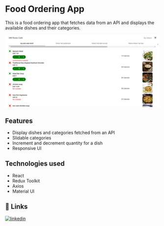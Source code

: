 # Food Ordering App

This is a food ordering app that fetches data from an API and displays the available dishes and their categories. 

![cartPage](/client/public/cartPage.png)

## Features
- Display dishes and categories fetched from an API
- Slidable categories
- Increment and decrement quantity for a dish
- Responsive UI

## Technologies used

- React
- Redux Toolkit
- Axios
- Material UI

## 🔗 Links
[![linkedin](https://img.shields.io/badge/linkedin-0A66C2?style=for-the-badge&logo=linkedin&logoColor=white)](https://www.linkedin.com/in/aj-nithya-b68103232/)
